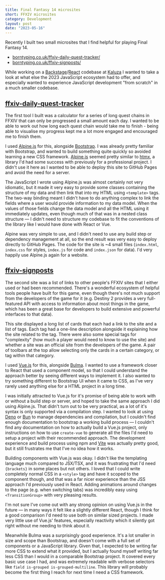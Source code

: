 ```yaml
---
title: Final Fantasy 14 microsites
short: FFXIV microsites
category: Development
layout: post
date: "2023-05-16"
---
```


Recently I built two small microsites that I find helpful for playing Final Fantasy 14.

* [borntyping.co.uk/ffxiv-daily-quest-tracker/](https://borntyping.co.uk/ffxiv-daily-quest-tracker/)
* [borntyping.co.uk/ffxiv-signposts/](https://borntyping.co.uk/ffxiv-signposts/)

While working on a [Backstage]/[React] codebase at [Kaluza] I wanted to take a look at what else the 2023 JavaScript ecosystem had to offer, and especially wanted to experience JavaScript development "from scratch" in a much smaller codebase.

## [ffxiv-daily-quest-tracker]

The first tool I built was a calculator for a series of long quest chains in FFXIV that can only be progressed a small amount each day. I wanted to be able to work out how long each quest chain would take me to finish - being able to visualise my progress kept me a lot more engaged and encouraged me to finish them.

I used [Alpine.js] for this, alongside [Bootstrap]. I was already pretty familiar with Bootstrap, and wanted to build something quite quickly so avoided learning a new CSS framework. [Alpine.js] seemed pretty similar to [htmx], a library I'd had some success with previously for a professional project. I didn't use it here as I wanted to be able to deploy this site to GitHub Pages and avoid the need for a server.

The JavaScript I wrote using Alpine.js was almost certainly not very idiomatic, but it made it very easy to provide some classes containing the structure of my data and then link that into my HTML using `<template>` tags. The two-way binding meant I didn't have to do anything complex to link the fields where a user would provide information to my data model. When the values of those fields change the data model and all the HTML using it immediately updates, even though much of that was in a nested class structure — I didn't need to structure my codebase to fit the conventions of the library like I would have done with React or Vue.

Alpine was very simple to use, and I didn't need to use any build step or dependency management at all, so the end result was very easy to deploy directly to GitHub Pages. The code for the site is ~4 small files (`index.html`, `index.css` for styles, `index.js` for code and `index.json` for data). I'd very happily use Alpine.js again for a website.

## [ffxiv-signposts]

The second site was a list of links to other people's FFXIV sites that I either used or had been recommended. There's a wonderful ecosystem of helpful tools people have built for this game, even though there's not much support from the developers of the game for it (e.g. Destiny 2 provides a very full-featured API with access to information about most things in the game, which has been a great base for developers to build extensive and powerful interfaces to that data). 

This site displayed a long list of cards that each had a link to the site and a list of tags. Each tag had a one-line description alongside it explaining how the site related to the tag. There were also some special tags for "complexity" (how much a player would need to know to use the site) and whether a site was an official site from the developers of the game. A pair of toolbars at the top allow selecting only the cards in a certain category, or tag within that category.

I used [Vue.js] for this, alongside [Bulma]. I wanted to use a framework closer to React that used a component model, so that I could understand the approach better by seeing different ways to implement it. I also wanted to try something different to Bootstrap UI when it came to CSS, as I've very rarely used anything else for a HTML project in a long time.

I was initially attracted to Vue.js for it's promise of being able to work with or without a build step or server, and hoped to take the same approach I did using Alpine.js. That didn't turn out to be very practical, as a lot of it's syntax is only supported via a compilation step. I wanted to look at using [Deno] or [Bun] to manage dependencies and compilation, but I couldn't find enough documentation to bootstrap a working build process — I couldn't find any documentation on how to actually build a Vue.js project, only instructions on how to use `create-vue` to generate all the files I'd need to setup a project with their recommended approach. The development experience and build process using npm and [Vite] was actually pretty good, but it still frustrates me that I've no idea how it works.

Building components with Vue.js was okay. I didn't like the templating language much compared to JSX/TSX, and it was frustrating that I'd need `{brackets}` in some places but not others. I loved that I could write completely normal CSS in a `<style>` tag and have it scoped to the component though, and that was a far nicer experience than the JSS approach I'd previously used in React. Adding animations around changes to the page (e.g. when switching tabs) was incredibly easy using `<TransitionGroup>` with very pleasing results.

I'm not sure I've come out with any strong opinion on using Vue.js in the future — in many ways it felt like a slightly different React, though I think for a good comparison I'd need to use both on similar sized projects. I made very little use of Vue.js' features, especially reactivity which it silently got right without me needing to think about it.

Meanwhile Bulma was a surprisingly good experience. It's a lot smaller in size and scope than Bootstrap, and doesn't come with a full set of components or a JavaScript library. Given that, I expected to be writing far more CSS to extend what it provided, but I actually found myself writing far less CSS than I would in a comparable Bootstrap project. It covered every basic use case I had, and was extremely readable with verbose selectors like `field is-grouped is-grouped-multiline`. This library will probably become the first thing I reach for next time I need a CSS framework.

[Alpine.js]: https://alpinejs.dev/
[Backstage]: https://github.com/backstage/backstage/
[Bootstrap]: https://getbootstrap.com/
[Bulma]: https://bulma.io/
[Bun]: https://bun.sh/
[Deno]: https://deno.com/
[ffxiv-daily-quest-tracker]: https://github.com/borntyping/ffxiv-daily-quest-tracker
[ffxiv-signposts]: https://github.com/borntyping/ffxiv-signposts
[htmx]: https://htmx.org/
[Kaluza]: https://www.kaluza.com/
[React]: https://react.dev/
[Vite]: https://vitejs.dev/
[Vue.js]: https://vuejs.org/
